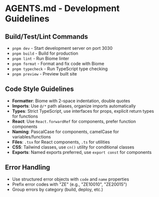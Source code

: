 # AGENTS.md - Development Guidelines

## Build/Test/Lint Commands
- `pnpm dev` - Start development server on port 3030
- `pnpm build` - Build for production
- `pnpm lint` - Run Biome linter
- `pnpm format` - Format and fix code with Biome
- `pnpm typecheck` - Run TypeScript type checking
- `pnpm preview` - Preview built site

## Code Style Guidelines
- **Formatter**: Biome with 2-space indentation, double quotes
- **Imports**: Use `@/*` path aliases, organize imports automatically
- **Types**: Strict TypeScript, use interfaces for props, explicit return types for functions
- **React**: Use `React.forwardRef` for components, prefer function components
- **Naming**: PascalCase for components, camelCase for variables/functions
- **Files**: `.tsx` for React components, `.ts` for utilities
- **CSS**: Tailwind classes, use `cn()` utility for conditional classes
- **Exports**: Named exports preferred, use `export const` for components

## Error Handling
- Use structured error objects with `code` and `name` properties
- Prefix error codes with "ZE" (e.g., "ZE10010", "ZE20015")
- Group errors by category (build, deploy, etc.)